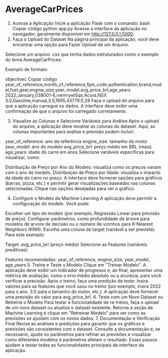 # AverageCarPrices

1. Acesse a Aplicação
Inicie a aplicação Flask com o comando:
bash
Copiar código
python app.py
Acesse a interface da aplicação no navegador, geralmente disponível em http://127.0.0.1:5000.
2. Faça o Upload do Dataset
Na página principal da aplicação, você deve encontrar uma opção para Fazer Upload de um Arquivo.

Selecione um arquivo .csv que tenha dados estruturados como o exemplo do tema AverageCarPrices:

Exemplo de formato:

objectivec
Copiar código
year_of_reference,month_of_reference,fipe_code,authentication,brand,model,fuel,gear,engine_size,year_model,avg_price_brl,age_years
2022,January,038001-6,vwmrywl5qs,Acura,NSX 3.0,Gasoline,manual,3.0,1995,43779.0,28
Faça o upload do arquivo para que a aplicação carregue os dados. A interface deve exibir uma confirmação de que o arquivo foi carregado corretamente.

3. Visualize as Colunas e Selecione Variáveis para Análise
Após o upload do arquivo, a aplicação deve mostrar as colunas do dataset. Aqui, as colunas importantes para análise e previsão podem incluir:

year_of_reference: ano da referência
engine_size: tamanho do motor
year_model: ano do modelo
avg_price_brl: preço médio em BRL (reais)
age_years: idade do carro em anos
Selecione variáveis específicas para visualizar, como:

Distribuição de Preço por Ano do Modelo: visualiza como os preços variam com o ano do modelo.
Distribuição de Preço por Idade: visualiza o impacto da idade do carro no preço.
A interface deve fornecer opções para gráficos (barras, pizza, etc.) e permitir gerar visualizações baseadas nas colunas selecionadas. Clique nas opções desejadas para ver o gráfico.

4. Configure o Modelo de Machine Learning
A aplicação deve permitir a configuração do modelo. Você pode:

Escolher um tipo de modelo (por exemplo, Regressão Linear para previsão de preço).
Configurar parâmetros, como profundidade da árvore para modelos de árvore de decisão ou o número de vizinhos para K-Nearest Neighbors (KNN).
Escolha uma coluna de target (variável a ser prevista). Para este exemplo:

Target: avg_price_brl (preço médio)
Selecione as Features (variáveis preditivas):

Features recomendadas: year_of_reference, engine_size, year_model, age_years
5. Treine e Teste o Modelo
Clique em "Treinar Modelo". A aplicação deve exibir um indicador de progresso e, ao final, apresentar uma métrica de avaliação, como o erro médio absoluto ou a acurácia, para você verificar a precisão.
Após o treino, faça uma predição de teste:
Insira valores para as features que você usou no treino (por exemplo, insira 2022 para o ano, 3.0 para o tamanho do motor, etc.).
A aplicação deve fornecer uma previsão do valor para avg_price_brl.
6. Teste com um Novo Dataset ou Retreine o Modelo
Para testar a funcionalidade de re-treino, faça o upload de um novo dataset ou atualize o dataset existente.
Retorne à seção de Machine Learning e clique em "Retreinar Modelo" para ver como as previsões se ajustam com os novos dados.
7. Documentação e Verificação Final
Revise as análises e predições para garantir que os gráficos e previsões são consistentes com o dataset.
Consulte a documentação e, se necessário, ajuste os parâmetros para refinar as previsões e visualizar como diferentes modelos e parâmetros afetam o resultado.
Esses passos ajudam a testar todas as funcionalidades principais da interface da aplicação.